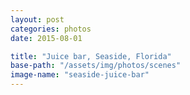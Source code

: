 ```yaml
---
layout: post
categories: photos
date: 2015-08-01

title: "Juice bar, Seaside, Florida"
base-path: "/assets/img/photos/scenes"
image-name: "seaside-juice-bar"
---
```

